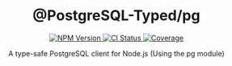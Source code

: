 <h1 align="center">
	@PostgreSQL-Typed/pg
</h1>
<div align="center">
	<a href="https://www.npmjs.com/package/@postgresql-typed/pg">
		<img src="https://img.shields.io/npm/v/@postgresql-typed/pg.svg?logo=npm" alt="NPM Version"/>
	</a>
	<a href="https://github.com/PostgreSQL-Typed/PostgreSQL-Typed/actions/workflows/CI.yml">
		<img src="https://img.shields.io/github/actions/workflow/status/PostgreSQL-Typed/PostgreSQL-Typed/CI.yml?label=Test%20Package&logo=github" alt="CI Status"/>
	</a>
	<a href="https://github.com/PostgreSQL-Typed/PostgreSQL-Typed/tree/main/packages/pg">
		<img src="https://img.shields.io/badge/coverage-100%25-success.svg?placeholder=$coverage-url$&logo=vitest&style=flat" alt="Coverage"/>
	</a>
</div>
<p align="center">
  A type-safe PostgreSQL client for Node.js (Using the pg module)
<p>
